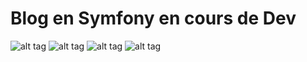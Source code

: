 # Blog en Symfony en cours de Dev

![alt tag](https://user-images.githubusercontent.com/52196263/84603877-38d28380-ae92-11ea-8f56-0ffbf9a9f60a.PNG)
![alt tag](https://user-images.githubusercontent.com/52196263/84603876-3839ed00-ae92-11ea-9411-61fb840de550.PNG)
![alt tag](https://user-images.githubusercontent.com/52196263/84603878-38d28380-ae92-11ea-8b3c-93e32a48cbd3.PNG)
![alt tag](https://user-images.githubusercontent.com/52196263/84825952-85e55f80-b022-11ea-8a3c-cde67bf45fd7.PNG)
